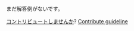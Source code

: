 
まだ解答例がないです。

[コントリビュートしませんか](https://github.com/BFEdev/BFE.dev-solutions/blob/main/question/what-is-the-best-advice-you-have-received_ja.md)?  [Contribute guideline](https://github.com/BFEdev/BFE.dev-solutions#how-to-contribute)
